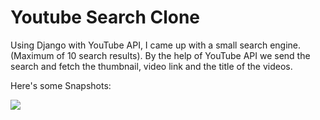 # Youtube Search Clone

Using Django with YouTube API, I came up with a small search engine.
(Maximum of 10 search results). By the help of YouTube API we send the search and fetch the thumbnail, video link and the title of the videos.

Here's some Snapshots:

<img
src=“Screenshot(23).png”
raw=true
/>



